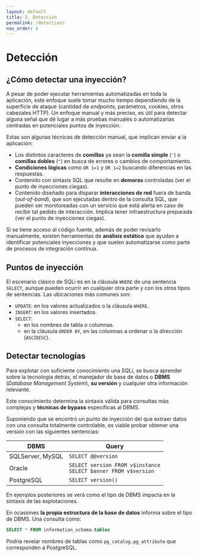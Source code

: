 ```yaml
---
layout: default
title: 2. Detección
permalink: /detection/
nav_order: 4
---
```


# Detección

## ¿Cómo detectar una inyección?

A pesar de poder ejecutar herramientas automatizadas en toda la aplicación, este enfoque suele tomar mucho tiempo dependiendo de la superficie de ataque (cantidad de *endpoints*, parámetros, cookies, otros cabezales HTTP). Un enfoque manual y más preciso, es útil para detectar alguna señal que dé lugar a más pruebas manuales o automatizarlas centradas en potenciales puntos de inyección.

Estas son algunas técnicas de detección manual, que implican enviar a la aplicación:
- Los distintos caracteres de **comillas** ya sean la **comilla simple** (`'`) o **comillas dobles** (`"`) en busca de errores o cambios de comportamiento.
- **Condiciones lógicas** como `OR 1=1` y `OR 1=2` buscando diferencias en las respuestas.
- Contenido con sintaxis SQL que resulte en **demoras** controladas (ver el punto de inyecciones ciegas).
- Contenido diseñado para disparar **interacciones de red** fuera de banda (*out-of-band*), que son ejecutadas dentro de la consulta SQL, que pueden ser monitoreadas con un servicio que está alerta en caso de recibir tal pedido de interacción. Implica tener infraestructura preparada (ver el punto de inyecciones ciegas).

Si se tiene acceso al código fuente, además de poder revisarlo manualmente, existen herramientas de **análisis estático** que ayudan a identificar potenciales inyecciones y que suelen automatizarse como parte de procesos de integración continua.

## Puntos de inyección

El escenario clásico de SQLi es en la cláusula `WHERE` de una sentencia `SELECT`, aunque pueden ocurrir en cualquier otra parte y con los otros tipos de sentencias. Las ubicaciones más comunes son:
- `UPDATE`: en los valores actualizados o la cláusula `WHERE`.
-  `INSERT`: en los valores insertados.
-  `SELECT`:
   -  en los nombres de tabla o columnas.
   -  en la cláusula `ORDER BY`, en las columnas a ordenar o la dirección (`ASC`/`DESC`).

## Detectar tecnologías

Para explotar con suficiente conocimiento una SQLi, se busca aprender sobre la tecnología detrás, el manejador de base de datos o **DBMS** (*Database Management System*), **su versión** y cualquier otra información relevante.

Este conocimiento determina la sintaxis válida para consultas más complejas y **técnicas de bypass** específicas al DBMS.

Suponiendo que se encontró un punto de inyección del que extraer datos con una consulta totalmente controlable, es viable probar obtener una versión con las siguientes sentencias:

| DBMS | Query |
| ---- | ----- |
| SQLServer, MySQL | `SELECT @@version` |
| Oracle | `SELECT version FROM v$instance` <br> `SELECT banner FROM v$version` |
| PostgreSQL | `SELECT version()` |

En ejemplos posteriores se verá como el tipo de DBMS impacta en la sintaxis de las explotaciones.

En ocasiones **la propia estructura de la base de datos** informa sobre el tipo de DBMS. Una consulta como:

```sql
SELECT * FROM information_schema.tables
```

Podría revelar nombres de tablas como `pg_catalog.pg_attribute` que corresponden a PostgreSQL.
